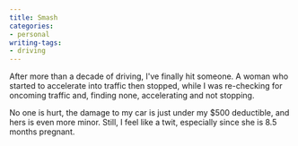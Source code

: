 ```yaml
---
title: Smash
categories:
- personal
writing-tags:
- driving
---
```


After more than a decade of driving, I've finally hit someone.  A woman who started to accelerate into traffic then stopped, while I was re-checking for oncoming traffic and, finding none, accelerating and not stopping.

No one is hurt, the damage to my car is just under my $500 deductible, and hers is even more minor.  Still, I feel like a twit, especially since she is 8.5 months pregnant.
